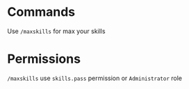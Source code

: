 # Commands

Use `/maxskills` for max your skills

# Permissions

`/maxskills` use `skills.pass` permission or `Administrator` role
